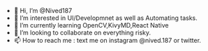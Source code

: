 - 👋 Hi, I’m @Nived187
- 👀 I’m interested in UI/Developmnet as well as Automating tasks.
- 🌱 I’m currently learning OpenCV,KivyMD,React Native
- 💞️ I’m looking to collaborate on everything risky.
- 📫 How to reach me : text me on instagram @nived.187 or twitter.

<!---
Nived187/Nived187 is a ✨ special ✨ repository because its `README.md` (this file) appears on your GitHub profile.
You can click the Preview link to take a look at your changes.
--->
